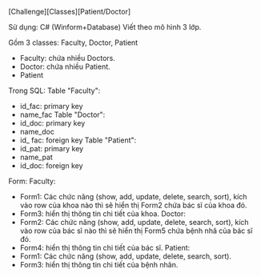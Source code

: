 [Challenge][Classes][Patient/Doctor]

Sử dụng: C# (Winform+Database)
Viết theo mô hình 3 lớp.

Gồm 3 classes: Faculty, Doctor, Patient
+ Faculty: chứa nhiều Doctors.
+ Doctor: chứa nhiều Patient.
+ Patient

Trong SQL:
Table "Faculty":
+ id_fac: primary key
+ name_fac
Table "Doctor":
+ id_doc: primary key
+ name_doc
+ id_ fac: foreign key
Table "Patient":
+ id_pat: primary key
+ name_pat
+ id_doc: foreign key

Form:
Faculty:
+ Form1: Các chức năng (show, add, update, delete, search, sort), kích vào row của khoa nào thì sẽ hiển thị Form2 chứa bác sĩ của khoa đó.
+ Form3: hiển thị thông tin chi tiết của khoa.
Doctor:
+ Form2: Các chức năng (show, add, update, delete, search, sort), kích vào row của bác sĩ nào thì sẽ hiển thị Form5 chứa bệnh nhâ của bác sĩ đó.
+ Form4: hiển thị thông tin chi tiết của bác sĩ.
Patient:
+ Form1: Các chức năng (show, add, update, delete, search, sort).
+ Form3: hiển thị thông tin chi tiết của bệnh nhân.
